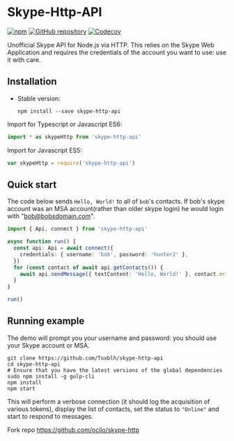 # Skype-Http-API

[![npm](https://img.shields.io/npm/v/skype-http-api.svg?maxAge=2592000)](https://www.npmjs.com/package/skype-http-api)
[![GitHub repository](https://img.shields.io/badge/Github-Toxblh%2Fskype--http--api-blue.svg)](https://github.com/Toxblh/skype-http-api)
[![Codecov](https://codecov.io/gh/Toxblh/skype-http-api/branch/master/graph/badge.svg)](https://codecov.io/gh/Toxblh/skype-http-api)

Unofficial Skype API for Node.js via HTTP.
This relies on the Skype Web Application and requires the credentials of the account you want to use: use it with care.

## Installation

- Stable version:

  ```shell
  npm install --save skype-http-api
  ```

Import for Typescript or Javascript ES6:

```typescript
import * as skypeHttp from 'skype-http-api'
```

Import for Javascript ES5:

```javascript
var skypeHttp = require('skype-http-api')
```

## Quick start

The code below sends `Hello, World!` to all of `bob`'s contacts. If bob's skype account was an MSA account(rather than older skype login) he would login with "bob@bobsdomain.com".

```typescript
import { Api, connect } from 'skype-http-api'

async function run() {
  const api: Api = await connect({
    credentials: { username: 'bob', password: 'hunter2' },
  })
  for (const contact of await api.getContacts()) {
    await api.sendMessage({ textContent: 'Hello, World!' }, contact.mri)
  }
}

run()
```

## Running example

The demo will prompt you your username and password: you should use your Skype account or MSA.

```shell
git clone https://github.com/Toxblh/skype-http-api
cd skype-http-api
# Ensure that you have the latest versions of the global dependencies
sudo npm install -g gulp-cli
npm install
npm start
```

This will perform a verbose connection (it should log the acquisition of various tokens), display the list of contacts,
set the status to `"Online"` and start to respond to messages.

Fork repo https://github.com/ocilo/skype-http
